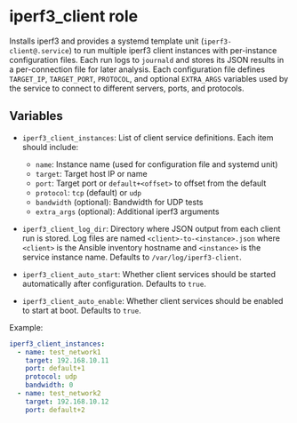 # iperf3_client role

Installs iperf3 and provides a systemd template unit (`iperf3-client@.service`)
to run multiple iperf3 client instances with per-instance configuration files.
Each run logs to `journald` and stores its JSON results in a per-connection file
for later analysis. Each configuration file defines `TARGET_IP`, `TARGET_PORT`,
`PROTOCOL`, and optional `EXTRA_ARGS` variables used by the service to connect
to different servers, ports, and protocols.

## Variables

- `iperf3_client_instances`: List of client service definitions. Each item
  should include:
  - `name`: Instance name (used for configuration file and systemd unit)
  - `target`: Target host IP or name
  - `port`: Target port or `default+<offset>` to offset from the default
  - `protocol`: `tcp` (default) or `udp`
  - `bandwidth` (optional): Bandwidth for UDP tests
  - `extra_args` (optional): Additional iperf3 arguments

- `iperf3_client_log_dir`: Directory where JSON output from each client run
  is stored. Log files are named `<client>-to-<instance>.json` where
  `<client>` is the Ansible inventory hostname and `<instance>` is the service
  instance name. Defaults to `/var/log/iperf3-client`.

- `iperf3_client_auto_start`: Whether client services should be started
  automatically after configuration. Defaults to `true`.
- `iperf3_client_auto_enable`: Whether client services should be enabled to
  start at boot. Defaults to `true`.

Example:

```yaml
iperf3_client_instances:
  - name: test_network1
    target: 192.168.10.11
    port: default+1
    protocol: udp
    bandwidth: 0
  - name: test_network2
    target: 192.168.10.12
    port: default+2
```
